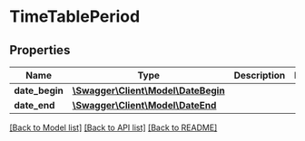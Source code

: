 # TimeTablePeriod

## Properties
Name | Type | Description | Notes
------------ | ------------- | ------------- | -------------
**date_begin** | [**\Swagger\Client\Model\DateBegin**](DateBegin.md) |  | 
**date_end** | [**\Swagger\Client\Model\DateEnd**](DateEnd.md) |  | 

[[Back to Model list]](../README.md#documentation-for-models) [[Back to API list]](../README.md#documentation-for-api-endpoints) [[Back to README]](../README.md)


